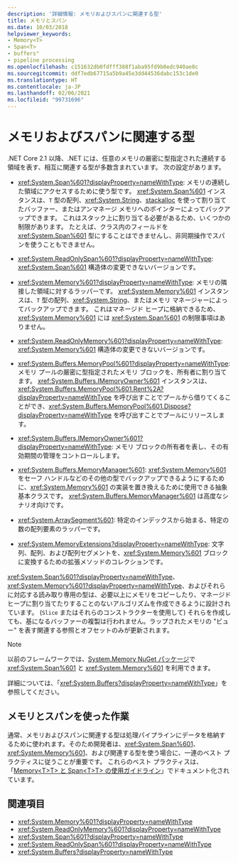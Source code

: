 ```yaml
---
description: '詳細情報: メモリおよびスパンに関連する型'
title: メモリとスパン
ms.date: 10/03/2018
helpviewer_keywords:
- Memory<T>
- Span<T>
- buffers"
- pipeline processing
ms.openlocfilehash: c151632db0fdfff388f1aba95fd9b0edc940ae0c
ms.sourcegitcommit: ddf7edb67715a5b9a45e3dd44536dabc153c1de0
ms.translationtype: HT
ms.contentlocale: ja-JP
ms.lasthandoff: 02/06/2021
ms.locfileid: "99731696"
---
```

# <a name="memory--and-span-related-types"></a>メモリおよびスパンに関連する型

.NET Core 2.1 以降、.NET には、任意のメモリの厳密に型指定された連続する領域を表す、相互に関連する型が多数含まれています。 次の設定があります。

- <xref:System.Span%601?displayProperty=nameWithType>: メモリの連続した領域にアクセスするために使う型です。 <xref:System.Span%601> インスタンスは、`T` 型の配列、<xref:System.String>、[stackalloc](../../csharp/language-reference/operators/stackalloc.md) を使って割り当てたバッファー、またはアンマネージ メモリへのポインターによってバックアップできます。 これはスタック上に割り当てる必要があるため、いくつかの制限があります。 たとえば、クラス内のフィールドを <xref:System.Span%601> 型にすることはできませんし、非同期操作でスパンを使うこともできません。

- <xref:System.ReadOnlySpan%601?displayProperty=nameWithType>: <xref:System.Span%601> 構造体の変更できないバージョンです。

- <xref:System.Memory%601?displayProperty=nameWithType>: メモリの隣接した領域に対するラッパーです。 <xref:System.Memory%601> インスタンスは、`T` 型の配列、<xref:System.String>、またはメモリ マネージャーによってバックアップできます。 これはマネージド ヒープに格納できるため、<xref:System.Memory%601> には <xref:System.Span%601> の制限事項はありません。

- <xref:System.ReadOnlyMemory%601?displayProperty=nameWithType>: <xref:System.Memory%601> 構造体の変更できないバージョンです。

- <xref:System.Buffers.MemoryPool%601?displayProperty=nameWithType>: メモリ プールの厳密に型指定されたメモリ ブロックを、所有者に割り当てます。 <xref:System.Buffers.IMemoryOwner%601> インスタンスは、<xref:System.Buffers.MemoryPool%601.Rent%2A?displayProperty=nameWithType> を呼び出すことでプールから借りてくることができ、<xref:System.Buffers.MemoryPool%601.Dispose?displayProperty=nameWithType> を呼び出すことでプールにリリースします。

- <xref:System.Buffers.IMemoryOwner%601?displayProperty=nameWithType>: メモリ ブロックの所有者を表し、その有効期間の管理をコントロールします。

- <xref:System.Buffers.MemoryManager%601>: <xref:System.Memory%601> をセーフ ハンドルなどのその他の型でバックアップできるようにするために、<xref:System.Memory%601> の実装を置き換えるために使用できる抽象基本クラスです。 <xref:System.Buffers.MemoryManager%601> は高度なシナリオ向けです。

- <xref:System.ArraySegment%601>: 特定のインデックスから始まる、特定の数の配列要素のラッパーです。

- <xref:System.MemoryExtensions?displayProperty=nameWithType>: 文字列、配列、および配列セグメントを、<xref:System.Memory%601> ブロックに変換するための拡張メソッドのコレクションです。

<xref:System.Span%601?displayProperty=nameWithType>、<xref:System.Memory%601?displayProperty=nameWithType>、およびそれらに対応する読み取り専用の型は、必要以上にメモリをコピーしたり、マネージド ヒープに割り当てたりすることのないアルゴリズムを作成できるように設計されています。 (`Slice` またはそれらのコンストラクターを使用して) それらを作成しても、基になるバッファーの複製は行われません。ラップされたメモリの "ビュー" を表す関連する参照とオフセットのみが更新されます。

> [!NOTE]
> 以前のフレームワークでは、[System.Memory NuGet パッケージ](https://www.nuget.org/packages/System.Memory/)で <xref:System.Span%601> と <xref:System.Memory%601> を利用できます。

詳細については、「<xref:System.Buffers?displayProperty=nameWithType>」を参照してください。

## <a name="working-with-memory-and-span"></a>メモリとスパンを使った作業

通常、メモリおよびスパンに関連する型は処理パイプラインにデータを格納するために使われます。そのため開発者は、<xref:System.Span%601>、<xref:System.Memory%601>、および関連する型を使う場合に、一連のベスト プラクティスに従うことが重要です。 これらのベスト プラクティスは、「[Memory\<T>T> と Span\<T>T> の使用ガイドライン](memory-t-usage-guidelines.md)」でドキュメント化されています。

## <a name="see-also"></a>関連項目

- <xref:System.Memory%601?displayProperty=nameWithType>
- <xref:System.ReadOnlyMemory%601?displayProperty=nameWithType>
- <xref:System.Span%601?displayProperty=nameWithType>
- <xref:System.ReadOnlySpan%601?displayProperty=nameWithType>
- <xref:System.Buffers?displayProperty=nameWithType>
